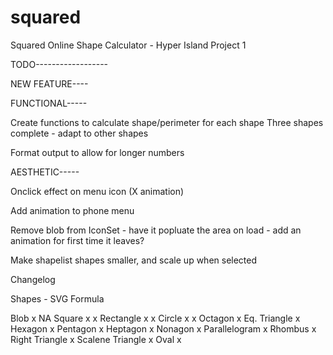 # squared
Squared Online Shape Calculator - Hyper Island Project 1


TODO------------------

NEW FEATURE----


FUNCTIONAL-----

Create functions to calculate shape/perimeter for each shape
    Three shapes complete - adapt to other shapes

Format output to allow for longer numbers


AESTHETIC-----

Onclick effect on menu icon (X animation)

Add animation to phone menu

Remove blob from IconSet - have it popluate the area on load - add an animation for first time it leaves?

Make shapelist shapes smaller, and scale up when selected



Changelog


Shapes -            SVG    Formula

Blob                x       NA
Square              x       x
Rectangle           x       x
Circle              x       x
Octagon             x
Eq. Triangle        x
Hexagon             x
Pentagon            x
Heptagon            x
Nonagon             x
Parallelogram       x
Rhombus             x
Right Triangle      x
Scalene Triangle    x 
Oval                x


